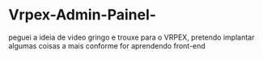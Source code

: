 # Vrpex-Admin-Painel-
peguei a ideia de video gringo e trouxe para o VRPEX, pretendo implantar algumas coisas a mais conforme for aprendendo front-end
